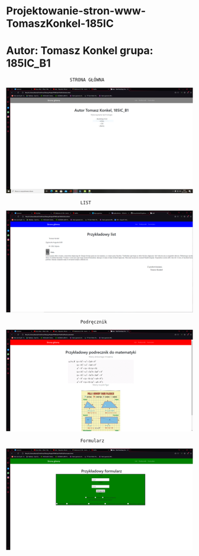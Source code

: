 # Projektowanie-stron-www-TomaszKonkel-185IC



# Autor: Tomasz Konkel grupa: 185IC_B1

							STRONA GŁÓWNA

![alt text]( https://github.com/TomaszKonkel/Projektowanie-stron-www-TomaszKonkel-185IC/blob/main/zdjecie/1.png)
						 
								LIST
![alt text]( https://github.com/TomaszKonkel/Projektowanie-stron-www-TomaszKonkel-185IC/blob/main/zdjecie/2.png)

									
								Podręcznik
![alt text]( https://github.com/TomaszKonkel/Projektowanie-stron-www-TomaszKonkel-185IC/blob/main/zdjecie/3.png)
								

								Formularz
![alt text](https://github.com/TomaszKonkel/Projektowanie-stron-www-TomaszKonkel-185IC/blob/main/zdjecie/4.png)							